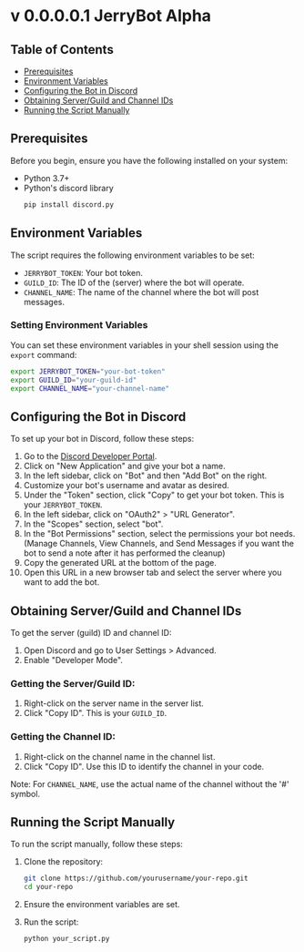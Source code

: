 # v 0.0.0.0.1 JerryBot Alpha

## Table of Contents

- [Prerequisites](#prerequisites)
- [Environment Variables](#environment-variables)
- [Configuring the Bot in Discord](#configuring-the-bot-in-discord)
- [Obtaining Server/Guild and Channel IDs](#obtaining-serverguild-and-channel-ids)
- [Running the Script Manually](#running-the-script-manually)


## Prerequisites

Before you begin, ensure you have the following installed on your system:

- Python 3.7+ 
- Python's discord library
   ```sh
   pip install discord.py
   ```

## Environment Variables

The script requires the following environment variables to be set:

- `JERRYBOT_TOKEN`: Your bot token.
- `GUILD_ID`: The ID of the (server) where the bot will operate.
- `CHANNEL_NAME`: The name of the channel where the bot will post messages.

### Setting Environment Variables

You can set these environment variables in your shell session using the `export` command:

```sh
export JERRYBOT_TOKEN="your-bot-token"
export GUILD_ID="your-guild-id"
export CHANNEL_NAME="your-channel-name"
```

## Configuring the Bot in Discord

To set up your bot in Discord, follow these steps:

1. Go to the [Discord Developer Portal](https://discord.com/developers/applications).
2. Click on "New Application" and give your bot a name.
3. In the left sidebar, click on "Bot" and then "Add Bot" on the right.
4. Customize your bot's username and avatar as desired.
5. Under the "Token" section, click "Copy" to get your bot token. This is your `JERRYBOT_TOKEN`.
6. In the left sidebar, click on "OAuth2" > "URL Generator".
7. In the "Scopes" section, select "bot".
8. In the "Bot Permissions" section, select the permissions your bot needs. (Manage Channels, View Channels, and Send Messages if you want the bot to send a note after it has performed the cleanup)
9. Copy the generated URL at the bottom of the page.
10. Open this URL in a new browser tab and select the server where you want to add the bot.

## Obtaining Server/Guild and Channel IDs

To get the server (guild) ID and channel ID:

1. Open Discord and go to User Settings > Advanced.
2. Enable "Developer Mode".

### Getting the Server/Guild ID:

1. Right-click on the server name in the server list.
2. Click "Copy ID". This is your `GUILD_ID`.

### Getting the Channel ID:

1. Right-click on the channel name in the channel list.
2. Click "Copy ID". Use this ID to identify the channel in your code.

Note: For `CHANNEL_NAME`, use the actual name of the channel without the '#' symbol.

## Running the Script Manually

To run the script manually, follow these steps:

1. Clone the repository:

    ```sh
    git clone https://github.com/yourusername/your-repo.git
    cd your-repo
    ```

2. Ensure the environment variables are set.

3. Run the script:

    ```sh
    python your_script.py
    ```


